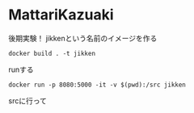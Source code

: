 # MattariKazuaki
後期実験！
jikkenという名前のイメージを作る
```
docker build . -t jikken
``` 
runする
```
docker run -p 8080:5000 -it -v $(pwd):/src jikken
``` 
srcに行って
